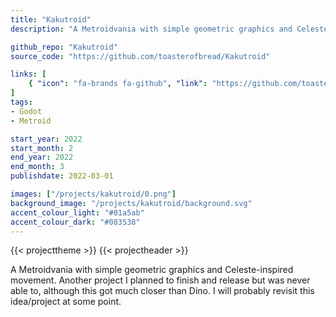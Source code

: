 ```yaml
---
title: "Kakutroid"
description: "A Metroidvania with simple geometric graphics and Celeste-inspired movement. Another project I planned to finish and release but was never able to."

github_repo: "Kakutroid"
source_code: "https://github.com/toasterofbread/Kakutroid"

links: [
    { "icon": "fa-brands fa-github", "link": "https://github.com/toasterofbread/Kakutroid", "label": "Repository" }
]
tags:
- Godot
- Metroid

start_year: 2022
start_month: 2
end_year: 2022
end_month: 3
publishdate: 2022-03-01

images: ["/projects/kakutroid/0.png"]
background_image: "/projects/kakutroid/background.svg"
accent_colour_light: "#01a5ab"
accent_colour_dark: "#083538"
---
```


{{< projecttheme >}}
{{< projectheader >}}

A Metroidvania with simple geometric graphics and Celeste-inspired movement.
Another project I planned to finish and release but was never able to, although this got much closer than Dino.
I will probably revisit this idea/project at some point.
